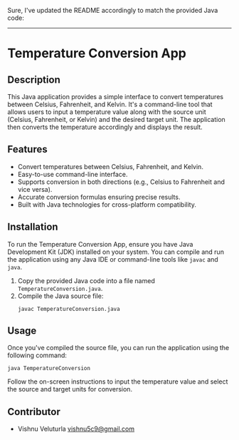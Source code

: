 Sure, I've updated the README accordingly to match the provided Java code:

---

# Temperature Conversion App

## Description
This Java application provides a simple interface to convert temperatures between Celsius, Fahrenheit, and Kelvin. It's a command-line tool that allows users to input a temperature value along with the source unit (Celsius, Fahrenheit, or Kelvin) and the desired target unit. The application then converts the temperature accordingly and displays the result.

## Features
- Convert temperatures between Celsius, Fahrenheit, and Kelvin.
- Easy-to-use command-line interface.
- Supports conversion in both directions (e.g., Celsius to Fahrenheit and vice versa).
- Accurate conversion formulas ensuring precise results.
- Built with Java technologies for cross-platform compatibility.

## Installation
To run the Temperature Conversion App, ensure you have Java Development Kit (JDK) installed on your system. You can compile and run the application using any Java IDE or command-line tools like `javac` and `java`.

1. Copy the provided Java code into a file named `TemperatureConversion.java`.
2. Compile the Java source file:
   ```
   javac TemperatureConversion.java
   ```

## Usage
Once you've compiled the source file, you can run the application using the following command:

```
java TemperatureConversion
```

Follow the on-screen instructions to input the temperature value and select the source and target units for conversion.

## Contributor
- Vishnu Veluturla <vishnu5c9@gmail.com>

